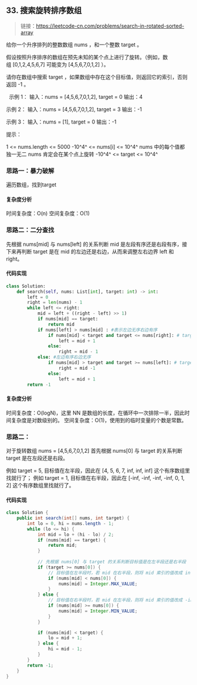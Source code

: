 ## 33. 搜索旋转排序数组
>链接：https://leetcode-cn.com/problems/search-in-rotated-sorted-array

给你一个升序排列的整数数组 nums ，和一个整数 target 。

假设按照升序排序的数组在预先未知的某个点上进行了旋转。（例如，数组 [0,1,2,4,5,6,7] 可能变为 [4,5,6,7,0,1,2] ）。

请你在数组中搜索 target ，如果数组中存在这个目标值，则返回它的索引，否则返回 -1 。

 
示例 1：
输入：nums = [4,5,6,7,0,1,2], target = 0
输出：4

示例 2：
输入：nums = [4,5,6,7,0,1,2], target = 3
输出：-1

示例 3：
输入：nums = [1], target = 0
输出：-1
 

提示：

1 <= nums.length <= 5000
-10^4^ <= nums[i] <= 10^4^
nums 中的每个值都 独一无二
nums 肯定会在某个点上旋转
-10^4^ <= target <= 10^4^

### 思路一：暴力破解
遍历数组，找到target

#### 复杂度分析
时间复杂度：O(n)
空间复杂度：O(1)

### 思路二：二分查找
先根据 nums[mid] 与 nums[left] 的关系判断 mid 是左段有序还是右段有序，接下来再判断 target 是在 mid 的左边还是右边，从而来调整左右边界 left 和 right。


#### 代码实现
```python
class Solution:
    def search(self, nums: List[int], target: int) -> int:
        left = 0
        right = len(nums) - 1
        while left <= right:
            mid = left + ((right - left) >> 1)
            if nums[mid] == target:
                return mid
            if nums[left] > nums[mid] : #表示左边无序右边有序
                if nums[mid] < target and target <= nums[right]: # target在右边有序的那一部分区间内
                    left = mid + 1
                else:
                    right = mid - 1
            else: #左边有序右边无序
                if nums[mid] > target and target >= nums[left]: # target在左边有序的那一部分区间内
                    right = mid -1
                else:
                    left = mid + 1
        return -1
```

#### 复杂度分析
时间复杂度：O(logN)，这里 NN 是数组的长度，在循环中一次排除一半，因此时间复杂度是对数级别的。
空间复杂度：O(1)，使用到的临时变量的个数是常数。

### 思路二：
对于旋转数组 nums = [4,5,6,7,0,1,2]
首先根据 nums[0] 与 target 的关系判断 target 是在左段还是右段。

例如 target = 5, 目标值在左半段，因此在 [4, 5, 6, 7, inf, inf, inf] 这个有序数组里找就行了；
例如 target = 1, 目标值在右半段，因此在 [-inf, -inf, -inf, -inf, 0, 1, 2] 这个有序数组里找就行了。

#### 代码实现
```java
class Solution {
    public int search(int[] nums, int target) {
        int lo = 0, hi = nums.length - 1;
        while (lo <= hi) {
            int mid = lo + (hi - lo) / 2;
            if (nums[mid] == target) {
                return mid;
            }
            
            // 先根据 nums[0] 与 target 的关系判断目标值是在左半段还是右半段
            if (target >= nums[0]) {
                // 目标值在左半段时，若 mid 在右半段，则将 mid 索引的值改成 inf
                if (nums[mid] < nums[0]) {
                    nums[mid] = Integer.MAX_VALUE;
                }
            } else {
                // 目标值在右半段时，若 mid 在左半段，则将 mid 索引的值改成 -inf
                if (nums[mid] >= nums[0]) {
                    nums[mid] = Integer.MIN_VALUE;
                }
            }

            if (nums[mid] < target) {
                lo = mid + 1;
            } else {
                hi = mid - 1;
            }
        }
        return -1;
    }
}
```

















